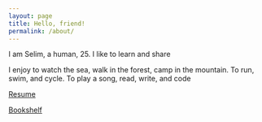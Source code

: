 ```yaml
---
layout: page
title: Hello, friend!
permalink: /about/
---
```


I am Selim, a human, 25. I like to learn and share

I enjoy to watch the sea, walk in the forest, camp in the mountain. To run, swim, and cycle. To play a song, read, write, and code

[Resume](/resume)

[​Bookshelf​](https://www.goodreads.com/review/list/24616331-selim?order=d&shelf=read&sort=avg_rating) 